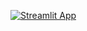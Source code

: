 [![Streamlit App](https://static.streamlit.io/badges/streamlit_badge_black_white.svg)](https://classify-architectural-styles-jonathan-yarber.streamlit.app/)
